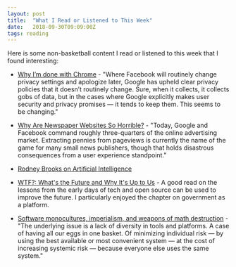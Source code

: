 ```yaml
---
layout: post
title:  "What I Read or Listened to This Week"
date:   2018-09-30T09:09:00Z
tags: reading
---
```

Here is some non-basketball content I read or listened to this week that I found interesting:


* [Why I’m done with Chrome](https://blog.cryptographyengineering.com/2018/09/23/why-im-leaving-chrome/) - "Where Facebook will routinely change privacy settings and apologize later, Google has upheld clear privacy policies that it doesn’t routinely change. Sure, when it collects, it collects gobs of data, but in the cases where Google explicitly makes user security and privacy promises — it tends to keep them. This seems to be changing."

* [Why Are Newspaper Websites So Horrible?](https://www.citylab.com/life/2018/04/why-are-local-newspaper-websites-so-horrible/558152/) - "Today, Google and Facebook command roughly three-quarters of the online advertising market. Extracting pennies from pageviews is currently the name of the game for many small news publishers, though that holds disastrous consequences from a user experience standpoint."

* [Rodney Brooks on Artificial Intelligence](http://www.econtalk.org/rodney-brooks-on-artificial-intelligence/)

* [WTF?: What's the Future and Why It's Up to Us](https://www.amazon.com/WTF-Whats-Future-Why-Its/dp/0062565710/) - A good read on the lessons from the early days of tech and open source can be used to improve the future. I particularly enjoyed the chapter on government as a platform.

* [Software monocultures, imperialism, and weapons of math destruction](https://egtheory.wordpress.com/2018/09/29/software-monoculture/) - "The underlying issue is a lack of diversity in tools and platforms. A case of having all our eggs in one basket. Of minimizing individual risk — by using the best available or most convenient system — at the cost of increasing systemic risk — because everyone else uses the same system."
